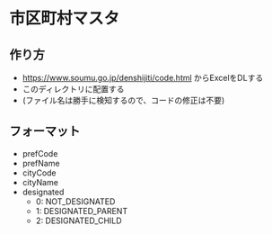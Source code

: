 # 市区町村マスタ

## 作り方

- https://www.soumu.go.jp/denshijiti/code.html からExcelをDLする
- このディレクトリに配置する
- (ファイル名は勝手に検知するので、コードの修正は不要)

## フォーマット

- prefCode
- prefName
- cityCode
- cityName
- designated
  - 0: NOT_DESIGNATED
  - 1: DESIGNATED_PARENT
  - 2: DESIGNATED_CHILD
